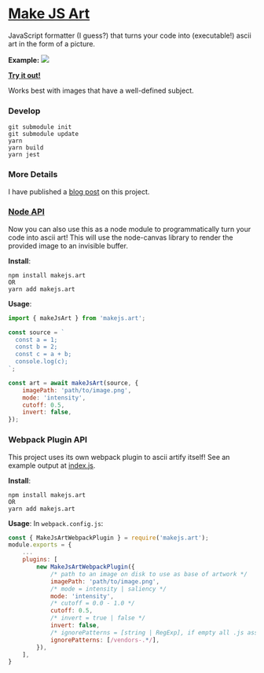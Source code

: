 # [Make JS Art](https://makejsart.pelmers.com/)

JavaScript formatter (I guess?) that turns your code into (executable!) ascii
art in the form of a picture.

**Example:**
![](example.gif)

**[Try it out!](https://makejsart.pelmers.com/)**

Works best with images that have a well-defined subject.

### Develop

```
git submodule init
git submodule update
yarn
yarn build
yarn jest
```

### More Details

I have published a [blog post](https://pelmers.com/making-javascript-art/) on this project.

### [Node API](https://www.npmjs.com/package/makejs.art)

Now you can also use this as a node module to programmatically turn your code into ascii art!
This will use the node-canvas library to render the provided image to an invisible buffer.

**Install**:

```
npm install makejs.art
OR
yarn add makejs.art
```

**Usage**:

```js
import { makeJsArt } from 'makejs.art';

const source = `
  const a = 1;
  const b = 2;
  const c = a + b;
  console.log(c);
`;

const art = await makeJsArt(source, {
    imagePath: 'path/to/image.png',
    mode: 'intensity',
    cutoff: 0.5,
    invert: false,
});
```

### Webpack Plugin API

This project uses its own webpack plugin to ascii artify itself!
See an example output at [index.js](/dist/index.js).

**Install**:

```
npm install makejs.art
OR
yarn add makejs.art
```

**Usage**:
In `webpack.config.js`:

```js
const { MakeJsArtWebpackPlugin } = require('makejs.art');
module.exports = {
    ...
    plugins: [
        new MakeJsArtWebpackPlugin({
            /* path to an image on disk to use as base of artwork */
            imagePath: 'path/to/image.png',
            /* mode = intensity | saliency */
            mode: 'intensity',
            /* cutoff = 0.0 - 1.0 */
            cutoff: 0.5,
            /* invert = true | false */
            invert: false,
            /* ignorePatterns = [string | RegExp], if empty all .js assets are modified */
            ignorePatterns: [/vendors-.*/],
        }),
    ],
}
```
